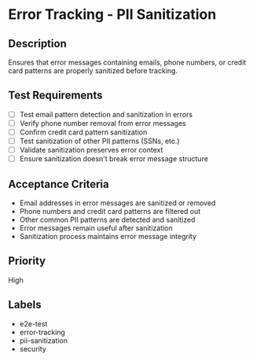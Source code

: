 # Error Tracking - PII Sanitization

## Description
Ensures that error messages containing emails, phone numbers, or credit card patterns are properly sanitized before tracking.

## Test Requirements
- [ ] Test email pattern detection and sanitization in errors
- [ ] Verify phone number removal from error messages
- [ ] Confirm credit card pattern sanitization
- [ ] Test sanitization of other PII patterns (SSNs, etc.)
- [ ] Validate sanitization preserves error context
- [ ] Ensure sanitization doesn't break error message structure

## Acceptance Criteria
- Email addresses in error messages are sanitized or removed
- Phone numbers and credit card patterns are filtered out
- Other common PII patterns are detected and sanitized
- Error messages remain useful after sanitization
- Sanitization process maintains error message integrity

## Priority
High

## Labels
- e2e-test
- error-tracking
- pii-sanitization
- security